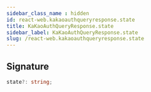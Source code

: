 ```yaml
---
sidebar_class_name : hidden
id: react-web.kakaoauthqueryresponse.state
title: KaKaoAuthQueryResponse.state
sidebar_label: KaKaoAuthQueryResponse.state
slug: /react-web.kakaoauthqueryresponse.state
---
```






## Signature

```typescript
state?: string;
```
